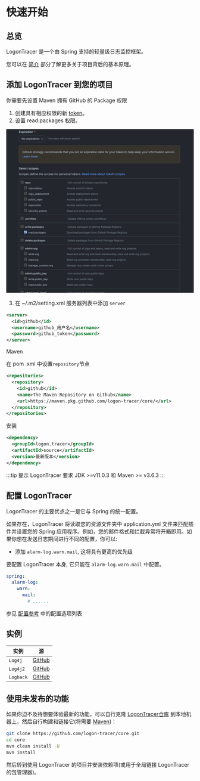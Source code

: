 # 快速开始

## 总览

LogonTracer 是一个由 Spring 支持的轻量级日志监控框架。

您可以在 [简介](./why) 部分了解更多关于项目背后的基本原理。

## 添加 LogonTracer 到您的项目

你需要先设置 Maven 拥有 GitHub 的 Package 权限

1. 创建具有相应权限的新 [token](https://github.com/settings/tokens)。
2. 设置 read:packages 权限。

![GitHub Token](/github_token_read_packages.png)

3. 在 ~/.m2/setting.xml 服务器列表中添加 `server`

```xml
<server>
  <id>github</id>
  <username>github_用户名</username>
  <password>github_token</password>
</server>
```

Maven

在 pom .xml 中设置`repository`节点

```xml
<repositories>
  <repository>
    <id>github</id>
    <name>The Maven Repository on Github</name>
    <url>https://maven.pkg.github.com/logon-tracer/core/</url>
  </repository>
</repositories>
```

安装

```xml
<dependency>
  <groupId>logon.tracer</groupId>
  <artifactId>source</artifactId>
  <version>最新版本</version>
</dependency>
```

:::tip 提示
LogonTracer 要求 JDK >=v11.0.3 和 Maven >= v3.6.3
:::

## 配置 LogonTracer

LogonTracer 的主要优点之一是它与 Spring 的统一配置。

如果存在，LogonTracer 将读取您的资源文件夹中 application.yml 文件来匹配插件并设置您的 Spring 应用程序。例如，您的邮件格式和拦截异常将开箱即用。如果你想在发送日志期间进行不同的配置，你可以:

- 添加 `alarm-log.warn.mail`, 这将具有更高的优先级

要配置 LogonTracer 本身, 它只能在 `alarm-log.warn.mail` 中配置。

```yaml
spring:
  alarm-log:
    warn:
      mail:
        # ......
```

参见 [配置参考](/config/settings) 中的配置选项列表

## 实例

| 实例 | 源 |
|---|---|
| `Log4j` | [GitHub](https://github.com/logon-tracer/core/tree/main/example/spring-boot-log4j) |
| `Log4j2` | [GitHub](https://github.com/logon-tracer/core/tree/main/example/spring-boot-log4j2) |
| `Logback` | [GitHub](https://github.com/logon-tracer/core/tree/main/example/spring-boot-logback) |

## 使用未发布的功能

如果你迫不及待想要体验最新的功能，可以自行克隆 [LogonTracer仓库](https://github.com/logon-tracer/core) 到本地机器上，然后自行构建和链接它(将需要 [Maven](https://maven.apache.org/index.html))：

```sh
git clone https://github.com/logon-tracer/core.git
cd core
mvn clean install -U
mvn install
```

然后转到使用 LogonTracer 的项目并安装依赖项(或用于全局链接 LogonTracer 的包管理器)。
